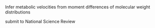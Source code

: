 Infer metabolic velocities from moment differences of molecular weight distributions

submit to National Science Review

